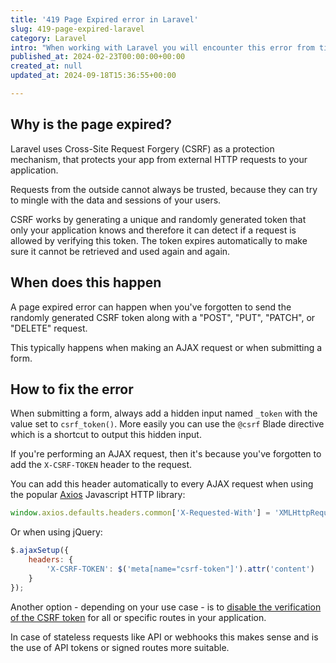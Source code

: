 ```yaml
---
title: '419 Page Expired error in Laravel'
slug: 419-page-expired-laravel
category: Laravel
intro: "When working with Laravel you will encounter this error from time to time. Here's how you can fix this error."
published_at: 2024-02-23T00:00:00+00:00
created_at: null
updated_at: 2024-09-18T15:36:55+00:00

---
```

## Why is the page expired?

Laravel uses Cross-Site Request Forgery (CSRF) as a protection mechanism, that protects your app from external HTTP requests to your application.

Requests from the outside cannot always be trusted, because they can try to mingle with the data and sessions of your users.

CSRF works by generating a unique and randomly generated token that only your application knows and therefore it can detect if a request is allowed by verifying this token. The token expires automatically to make sure it cannot be retrieved and used again and again.

## When does this happen

A page expired error can happen when you've forgotten to send the randomly generated CSRF token along with a "POST", "PUT", "PATCH", or "DELETE" request.

This typically happens when making an AJAX request or when submitting a form.

## How to fix the error

When submitting a form, always add a hidden input named `_token` with the value set to `csrf_token()`. More easily you can use the `@csrf` Blade directive which is a shortcut to output this hidden input.

If you're performing an AJAX request, then it's because you've forgotten to add the `X-CSRF-TOKEN` header to the request.

You can add this header automatically to every AJAX request when using the popular [Axios](https://axios-http.com) Javascript HTTP library:

```javascript
window.axios.defaults.headers.common['X-Requested-With'] = 'XMLHttpRequest';
```

Or when using jQuery:

```javascript
$.ajaxSetup({
    headers: {
        'X-CSRF-TOKEN': $('meta[name="csrf-token"]').attr('content')
    }
});
```

Another option - depending on your use case - is to [disable the verification of the CSRF token](/disable-csrf-in-laravel) for all or specific routes in your application.

In case of stateless requests like API or webhooks this makes sense and is the use of API tokens or signed routes more suitable.